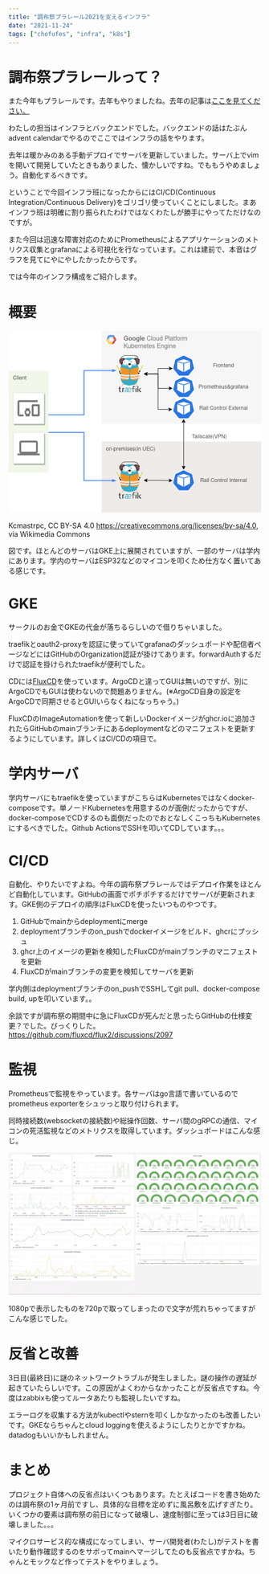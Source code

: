 ```yaml
---
title: "調布祭プラレール2021を支えるインフラ"
date: "2021-11-24"
tags: ["chofufes", "infra", "k8s"]
---
```


# 調布祭プラレールって？

また今年もプラレールです。去年もやりましたね。去年の記事は[ここを見てください。](https://gotti.dev/post/kokenadvent2020/)

わたしの担当はインフラとバックエンドでした。バックエンドの話はたぶんadvent calendarでやるのでここではインフラの話をやります。

去年は暖かみのある手動デプロイでサーバを更新していました。サーバ上でvimを開いて開発していたときもありました、懐かしいですね。でももうやめましょう。自動化するべきです。

ということで今回インフラ班になったからにはCI/CD(Continuous Integration/Continuous Delivery)をゴリゴリ使っていくことにしました。まあインフラ班は明確に割り振られたわけではなくわたしが勝手にやってただけなのですが。

また今回は迅速な障害対応のためにPrometheusによるアプリケーションのメトリクス収集とgrafanaによる可視化を行なっています。これは建前で、本音はグラフを見てにやにやしたかったからです。

では今年のインフラ構成をご紹介します。

# 概要

![概要](./overview2.png)

Kcmastrpc, CC BY-SA 4.0 <https://creativecommons.org/licenses/by-sa/4.0>, via Wikimedia Commons

図です。ほとんどのサーバはGKE上に展開されていますが、一部のサーバは学内にあります。学内のサーバはESP32などのマイコンを叩くため仕方なく置いてある感じです。

# GKE

サークルのお金でGKEの代金が落ちるらしいので借りちゃいました。

traefikとoauth2-proxyを認証に使っていてgrafanaのダッシュボードや配信者ページなどにはGitHubのOrganization認証が掛けてあります。forwardAuthするだけで認証を掛けられたtraefikが便利でした。

CDには[FluxCD](https://fluxcd.io/)を使っています。ArgoCDと違ってGUIは無いのですが、別にArgoCDでもGUIは使わないので問題ありません。(※ArgoCD自身の設定をArgoCDで同期させるとGUIいらなくねになっちゃう。)

FluxCDのImageAutomationを使って新しいDockerイメージがghcr.ioに追加されたらGitHubのmainブランチにあるdeploymentなどのマニフェストを更新するようにしています。詳しくはCI/CDの項目で。

# 学内サーバ

学内サーバにもtraefikを使っていますがこちらはKubernetesではなくdocker-composeです。単ノードKubernetesを用意するのが面倒だったからですが、docker-composeでCDするのも面倒だったのでおとなしくこっちもKubernetesにするべきでした。Github ActionsでSSHを叩いてCDしています。。。

# CI/CD

自動化、やりたいですよね。今年の調布祭プラレールではデプロイ作業をほとんど自動化しています。GitHubの画面でポチポチするだけでサーバが更新されます。GKE側のデプロイの順序はFluxCDを使ったいつものやつです。

1. GitHubでmainからdeploymentにmerge
2. deploymentブランチのon_pushでdockerイメージをビルド、ghcrにプッシュ
3. ghcr上のイメージの更新を検知したFluxCDがmainブランチのマニフェストを更新
4. FluxCDがmainブランチの変更を検知してサーバを更新

学内側はdeploymentブランチのon_pushでSSHしてgit pull、docker-compose build, upを叩いています。。

余談ですが調布祭の期間中に急にFluxCDが死んだと思ったらGitHubの仕様変更？でした。びっくりした。 https://github.com/fluxcd/flux2/discussions/2097

# 監視

Prometheusで監視をやっています。各サーバはgo言語で書いているのでprometheus exporterをシュッっと取り付けられます。

同時接続数(websocketの接続数)や総操作回数、サーバ間のgRPCの通信、マイコンの死活監視などのメトリクスを取得しています。ダッシュボードはこんな感じ。

![grafana dashboard](./grafana-dashboard.png)

1080pで表示したものを720pで取ってしまったので文字が荒れちゃってますがこんな感じでした。

# 反省と改善

3日目(最終日)に謎のネットワークトラブルが発生しました。謎の操作の遅延が起きていたらしいです。この原因がよくわからなかったことが反省点ですね。今度はzabbixも使ってルータあたりも監視したいですね。

エラーログを収集する方法がkubectlやsternを叩くしかなかったのも改善したいです。GKEならちゃんとcloud loggingを使えるようにしたりとかですかね。datadogもいいかもしれません。

# まとめ

プロジェクト自体への反省点はいくつもあります。たとえばコードを書き始めたのは調布祭の1ヶ月前ですし、具体的な目標を定めずに風呂敷を広げすぎたり。いくつかの要素は調布祭の前日になって破壊し、速度制御に至っては3日目に破壊しました。。。

マイクロサービス的な構成になってしまい、サーバ開発者(わたし)がテストを書いたり動作確認するのをサボってmainへマージしてたのも反省点ですかね。ちゃんとモックなど作ってテストをやりましょう。
